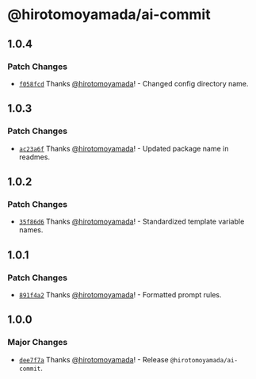 # @hirotomoyamada/ai-commit

## 1.0.4

### Patch Changes

- [`f058fcd`](https://github.com/hirotomoyamada/ai-commit/commit/f058fcdd7aae6b68b236245427d93a1059c4001f) Thanks [@hirotomoyamada](https://github.com/hirotomoyamada)! - Changed config directory name.

## 1.0.3

### Patch Changes

- [`ac23a6f`](https://github.com/hirotomoyamada/ai-commit/commit/ac23a6f0fbfd1e633a26a51a11afe634ea8183aa) Thanks [@hirotomoyamada](https://github.com/hirotomoyamada)! - Updated package name in readmes.

## 1.0.2

### Patch Changes

- [`35f86d6`](https://github.com/hirotomoyamada/ai-commit/commit/35f86d6a8e09a41745e3bc68075727f9b434264f) Thanks [@hirotomoyamada](https://github.com/hirotomoyamada)! - Standardized template variable names.

## 1.0.1

### Patch Changes

- [`891f4a2`](https://github.com/hirotomoyamada/ai-commit/commit/891f4a29eebd58ab8d67c5781c6ef5cb5e03ced8) Thanks [@hirotomoyamada](https://github.com/hirotomoyamada)! - Formatted prompt rules.

## 1.0.0

### Major Changes

- [`dee7f7a`](https://github.com/hirotomoyamada/ai-commit/commit/dee7f7a0452fb44673867905c1c9b4ea01027893) Thanks [@hirotomoyamada](https://github.com/hirotomoyamada)! - Release `@hirotomoyamada/ai-commit`.
